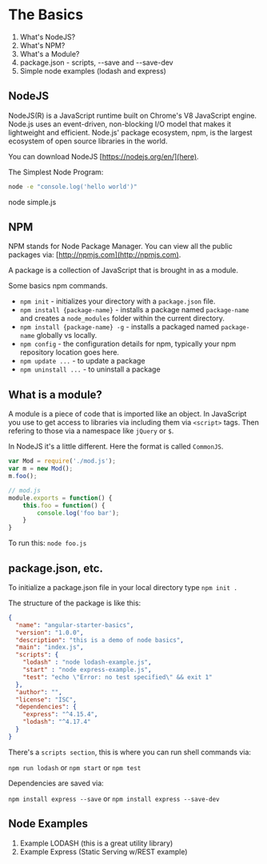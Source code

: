 # The Basics

1. What's NodeJS?
2. What's NPM?
3. What's a Module?
4. package.json - scripts, --save and --save-dev
5. Simple node examples (lodash and express)

## NodeJS

NodeJS(R) is a JavaScript runtime built on Chrome's V8 JavaScript engine. Node.js uses an event-driven, non-blocking I/O model that makes it lightweight and efficient. Node.js' package ecosystem, npm, is the largest ecosystem of open source libraries in the world.

You can download NodeJS [https://nodejs.org/en/](here).

The Simplest Node Program:

```bash
node -e "console.log('hello world')"
```

node simple.js

## NPM

NPM stands for Node Package Manager. You can view all the public packages via:
[http://npmjs.com](http://npmjs.com).

A package is a collection of JavaScript that is brought in as a module.

Some basics npm commands.

* `npm init` - initializes your directory with a `package.json` file.
* `npm install {package-name}` - installs a package named `package-name` and creates a `node_modules` folder within the current directory.
* `npm install {package-name} -g` - installs a packaged named `package-name` globally vs locally.
* `npm config` - the configuration details for npm, typically your npm repository location goes here.
* `npm update ...` - to update a package
* `npm uninstall ...` - to uninstall a package


## What is a module?

A module is a piece of code that is imported like an object. In JavaScript you use to get access to 
libraries via including them via `<script>` tags. Then refering to those via a namespace like `jQuery` or `$`.

In NodeJS it's a little different. Here the format is called `CommonJS`. 

```javascript
var Mod = require('./mod.js');
var m = new Mod();
m.foo();

// mod.js
module.exports = function() {
    this.foo = function() {
        console.log('foo bar');
    }
}
```

To run this: `node foo.js`

## package.json, etc.

To initialize a package.json file in your local directory type `npm init .`

The structure of the package is like this:

```json
{
  "name": "angular-starter-basics",
  "version": "1.0.0",
  "description": "this is a demo of node basics",
  "main": "index.js",
  "scripts": {
    "lodash" : "node lodash-example.js",
    "start" : "node express-example.js",
    "test": "echo \"Error: no test specified\" && exit 1"
  },
  "author": "",
  "license": "ISC",
  "dependencies": {
    "express": "^4.15.4",
    "lodash": "^4.17.4"
  }
}
```

There's a `scripts section`, this is where you can run shell commands via:

`npm run lodash`
or
`npm start`
or
`npm test`

Dependencies are saved via:

`npm install express --save` or `npm install express --save-dev`

## Node Examples

1. Example LODASH (this is a great utility library)
2. Example Express (Static Serving w/REST example)